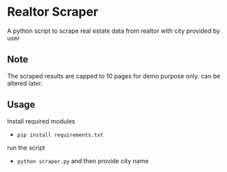 
# Realtor Scraper

A python script to scrape real estate data from realtor with city provided by user



## Note
The scraped results are capped to 10 pages for demo purpose only. can be altered later.
## Usage
Install required modules
- `pip install requirements.txt`

run the script
- `python scraper.py` and then provide city name
